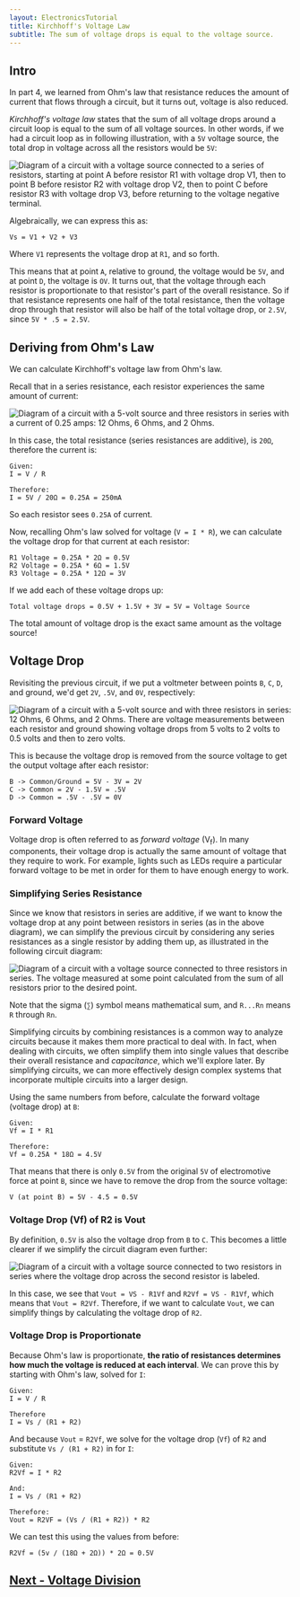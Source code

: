 ```yaml
---
layout: ElectronicsTutorial
title: Kirchhoff's Voltage Law
subtitle: The sum of voltage drops is equal to the voltage source.
---
```


## Intro

In part 4, we learned from Ohm's law that resistance reduces the amount of current that flows through a circuit, but it turns out, voltage is also reduced.

_Kirchhoff's voltage law_ states that the sum of all voltage drops around a circuit loop is equal to the sum of all voltage sources. In other words, if we had a circuit loop as in following illustration, with a `5V` voltage source, the total drop in voltage across all the resistors would be `5V`:

![Diagram of a circuit with a voltage source connected to a series of resistors, starting at point A before resistor R1 with voltage drop V1, then to point B before resistor R2 with voltage drop V2, then to point C before resistor R3 with voltage drop V3, before returning to the voltage negative terminal.](../Support_Files/Kirchhoffs_Voltage_Law.svg)

Algebraically, we can express this as:

```
Vs = V1 + V2 + V3
```
Where `V1` represents the voltage drop at `R1`, and so forth.

This means that at point `A`, relative to ground, the voltage would be `5V`, and at point `D`, the voltage is `OV`. It turns out, that the voltage through each resistor is proportionate to that resistor's part of the overall resistance. So if that resistance represents one half of the total resistance, then the voltage drop through that resistor will also be half of the total voltage drop, or `2.5V`, since `5V * .5 = 2.5V`.

## Deriving from Ohm's Law

We can calculate Kirchhoff's voltage law from Ohm's law.

Recall that in a series resistance, each resistor experiences the same amount of current:

![Diagram of a circuit with a 5-volt source and three resistors in series with a current of 0.25 amps: 12 Ohms, 6 Ohms, and 2 Ohms.](../Support_Files/VoltageLaw_Calculation_Circuit.svg)

In this case, the total resistance (series resistances are additive), is `20Ω`, therefore the current is:

```
Given:
I = V / R

Therefore:
I = 5V / 20Ω = 0.25A = 250mA
```

So each resistor sees `0.25A` of current. 

Now, recalling Ohm's law solved for voltage (`V = I * R`), we can calculate the voltage drop for that current at each resistor:

```
R1 Voltage = 0.25A * 2Ω = 0.5V
R2 Voltage = 0.25A * 6Ω = 1.5V
R3 Voltage = 0.25A * 12Ω = 3V
```

If we add each of these voltage drops up:

```
Total voltage drops = 0.5V + 1.5V + 3V = 5V = Voltage Source
```

The total amount of voltage drop is the exact same amount as the voltage source!

## Voltage Drop

Revisiting the previous circuit, if we put a voltmeter between points `B`, `C`, `D`, and ground, we'd get `2V`, `.5V`, and `0V`, respectively:

![Diagram of a circuit with a 5-volt source and with three resistors in series: 12 Ohms, 6 Ohms, and 2 Ohms. There are voltage measurements between each resistor and ground showing voltage drops from 5 volts to 2 volts to 0.5 volts and then to zero volts.](../Support_Files/VoltageLaw_Calculated_Circuit.svg)

This is because the voltage drop is removed from the source voltage to get the output voltage after each resistor:

```
B -> Common/Ground = 5V - 3V = 2V
C -> Common = 2V - 1.5V = .5V
D -> Common = .5V - .5V = 0V
```

### Forward Voltage

Voltage drop is often referred to as _forward voltage_ (V<sub>f</sub>). In many components, their voltage drop is actually the same amount of voltage that they require to work. For example, lights such as LEDs require a particular forward voltage to be met in order for them to have enough energy to work.

### Simplifying Series Resistance

Since we know that resistors in series are additive, if we want to know the voltage drop at any point between resistors in series (as in the above diagram), we can simplify the previous circuit by considering any series resistances as a single resistor by adding them up, as illustrated in the following circuit diagram:

![Diagram of a circuit with a voltage source connected to three resistors in series. The voltage measured at some point calculated from the sum of all resistors prior to the desired point.](../Support_Files/VoltageDrop_Simplification.svg)

Note that the sigma (`∑`) symbol means mathematical sum, and `R...Rn` means `R` through `Rn`.  

Simplifying circuits by combining resistances is a common way to analyze circuits because it makes them more practical to deal with. In fact, when dealing with circuits, we often simplify them into single values that describe their overall resistance and _capacitance_, which we'll explore later. By simplifying circuits, we can more effectively design complex systems that incorporate multiple circuits into a larger design.

Using the same numbers from before, calculate the forward voltage (voltage drop) at `B`:

```
Given:
Vf = I * R1

Therefore:
Vf = 0.25A * 18Ω = 4.5V
```

That means that there is only `0.5V` from the original `5V` of electromotive force at point `B`, since we have to remove the drop from the source voltage:

```
V (at point B) = 5V - 4.5 = 0.5V
```

### Voltage Drop (Vf) of R2 is Vout

By definition, `0.5V` is also the voltage drop from `B` to `C`.  This becomes a little clearer if we simplify the circuit diagram even further:

![Diagram of a circuit with a voltage source connected to two resistors in series where the voltage drop across the second resistor is labeled.](../Support_Files/Voltage_Divider_Network_2.svg)

In this case, we see that `Vout = VS - R1Vf` and `R2Vf = VS - R1Vf`, which means that `Vout = R2Vf`. Therefore, if we want to calculate `Vout`, we can simplify things by calculating the voltage drop of `R2`.


### Voltage Drop is Proportionate

Because Ohm's law is proportionate, **the ratio of resistances determines how much the voltage is reduced at each interval**. We can prove this by starting with Ohm's law, solved for `I`:

```
Given:
I = V / R

Therefore
I = Vs / (R1 + R2)
```

And because `Vout` = `R2Vf`, we solve for the voltage drop (`Vf`) of `R2` and substitute `Vs / (R1 + R2)` in for `I`:

```
Given:
R2Vf = I * R2

And:
I = Vs / (R1 + R2)

Therefore:
Vout = R2VF = (Vs / (R1 + R2)) * R2
```

We can test this using the values from before:

```
R2Vf = (5v / (18Ω + 2Ω)) * 2Ω = 0.5V
```

## [Next - Voltage Division](../Voltage_Division)
